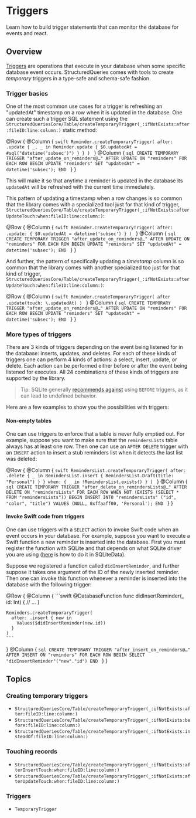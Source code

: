 # Triggers

Learn how to build trigger statements that can monitor the database for events and react.

## Overview

[Triggers](https://sqlite.org/lang_createtrigger.html) are operations that execute in your database
when some specific database event occurs. StructuredQueries comes with tools to create _temporary_
triggers in a type-safe and schema-safe fashion.

### Trigger basics

One of the most common use cases for a trigger is refreshing an "updatedAt" timestamp on a row when
it is updated in the database. One can create such a trigger SQL statement using the
``StructuredQueriesCore/Table/createTemporaryTrigger(_:ifNotExists:after:fileID:line:column:)``
static method:

@Row {
  @Column {
    ```swift
    Reminder.createTemporaryTrigger(
      after: .update { _, _ in
        Reminder.update {
          $0.updatedAt = #sql("datetime('subsec')")
        }
      }
    )
    ```
  }
  @Column {
    ```sql
    CREATE TEMPORARY TRIGGER "after_update_on_reminders@…"
    AFTER UPDATE ON "reminders"
    FOR EACH ROW
    BEGIN
      UPDATE "reminders"
      SET "updatedAt" = datetime('subsec');
    END
    ```
  }
}

This will make it so that anytime a reminder is updated in the database its `updatedAt` will be
refreshed with the current time immediately.

This pattern of updating a timestamp when a row changes is so common that the library comes with
a specialized tool just for that kind of trigger,
``StructuredQueriesCore/Table/createTemporaryTrigger(_:ifNotExists:afterUpdateTouch:when:fileID:line:column:)``:

@Row {
  @Column {
    ```swift
    Reminder.createTemporaryTrigger(
      after: .update: {
        $0.updatedAt = datetime('subsec')
      }
    )
    ```
  }
  @Column {
    ```sql
    CREATE TEMPORARY TRIGGER "after_update_on_reminders@…"
    AFTER UPDATE ON "reminders"
    FOR EACH ROW
    BEGIN
      UPDATE "reminders"
      SET "updatedAt" = datetime('subsec');
    END
    ```
  }
}

And further, the pattern of specifically updating a _timestamp_ column is so common that the library
comes with another specialized too just for that kind of trigger,
``StructuredQueriesCore/Table/createTemporaryTrigger(_:ifNotExists:afterUpdateTouch:when:fileID:line:column:)``:


@Row {
  @Column {
    ```swift
    Reminder.createTemporaryTrigger(
      after .update(touch: \.updatedAt)
    )
    ```
  }
  @Column {
    ```sql
    CREATE TEMPORARY TRIGGER "after_update_on_reminders@…"
    AFTER UPDATE ON "reminders"
    FOR EACH ROW
    BEGIN
      UPDATE "reminders"
      SET "updatedAt" = datetime('subsec');
    END
    ```
  }
}

### More types of triggers

There are 3 kinds of triggers depending on the event being listened for in the database: inserts,
updates, and deletes. For each of these kinds of triggers one can perform 4 kinds of actions: a
select, insert, update, or delete. Each action can be performed either before or after the event
being listened for executes. All 24 combinations of these kinds of triggers are supported by the
library.

> Tip: SQLite generally
> [recommends against](https://sqlite.org/lang_createtrigger.html#cautions_on_the_use_of_before_triggers)
> using `BEFORE` triggers, as it can lead to undefined behavior.

Here are a few examples to show you the possibilities with triggers:

#### Non-empty tables

One can use triggers to enforce that a table is never fully emptied out. For example, suppose you
want to make sure that the `remindersLists` table always has at least one row. Then one can use an
`AFTER DELETE` trigger with an `INSERT` action to insert a stub reminders list when it detects the
last list was deleted:

@Row {
  @Column {
    ```swift
    RemindersList.createTemporaryTrigger(
      after: .delete { _ in
        RemindersList.insert {
          RemindersList.Draft(title: "Personal")
        }
      } when: { _ in
        !RemindersList.exists()
      }
    )
    ```
  }
  @Column {
    ```sql
    CREATE TEMPORARY TRIGGER "after_delete_on_remindersLists@…"
    AFTER DELETE ON "remindersLists"
    FOR EACH ROW WHEN NOT (EXISTS (SELECT * FROM "remindersLists"))
    BEGIN
      INSERT INTO "remindersLists"
      ("id", "color", "title")
      VALUES
      (NULL, 0xffaaff00, 'Personal');
    END
    ```
  }
}

#### Invoke Swift code from triggers

One can use triggers with a `SELECT` action to invoke Swift code when an event occurs in your
database. For example, suppose you want to execute a Swift function a new reminder is inserted
into the database. First you must register the function with SQLite and that depends on what
SQLite driver you are using ([here][sqlite-data-add-function] is how to do it in SQLiteData).

Suppose we registered a function called `didInsertReminder`, and further suppose it takes one
argument of the ID of the newly inserted reminder. Then one can invoke this function whenever a
reminder is inserted into the database with the following trigger:

[sqlite-data-add-function]: https://swiftpackageindex.com/pointfreeco/sqlite-data/main/documentation/sqlitedata/database-52hin/add(function:)-1z12a

@Row {
  @Column {
    ```swift
    @DatabaseFunction
    func didInsertReminder(_ id: Int) {
      // ...
    }

    Reminders.createTemporaryTrigger(
      after: .insert { new in
        Values($didInsertReminder(new.id))
      }
    )
    ```
  }
  @Column {
    ```sql
    CREATE TEMPORARY TRIGGER "after_insert_on_reminders@…"
    AFTER INSERT ON "reminders"
    FOR EACH ROW
    BEGIN
      SELECT "didInsertReminder"("new"."id")
    END
    ```
  }
}


## Topics

### Creating temporary triggers

- ``StructuredQueriesCore/Table/createTemporaryTrigger(_:ifNotExists:after:fileID:line:column:)``
- ``StructuredQueriesCore/Table/createTemporaryTrigger(_:ifNotExists:before:fileID:line:column:)``
- ``StructuredQueriesCore/Table/createTemporaryTrigger(_:ifNotExists:insteadOf:fileID:line:column:)``

### Touching records

- ``StructuredQueriesCore/Table/createTemporaryTrigger(_:ifNotExists:afterInsertTouch:when:fileID:line:column:)``
- ``StructuredQueriesCore/Table/createTemporaryTrigger(_:ifNotExists:afterUpdateTouch:when:fileID:line:column:)``

### Triggers

- ``TemporaryTrigger``
